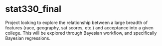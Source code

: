 # stat330_final

Project looking to explore the relationship between a large breadth of features (race, geography, sat scores, etc.) and acceptance into a given college. This will be explored through Bayesian workflow, and specifically Bayesian regressions.